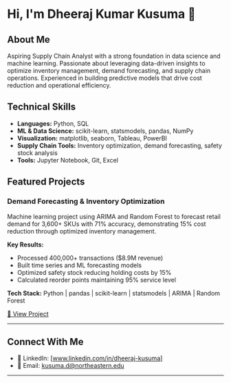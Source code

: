 # Hi, I'm Dheeraj Kumar Kusuma 👋

## About Me
Aspiring Supply Chain Analyst with a strong foundation in data science and machine learning. Passionate about leveraging data-driven insights to optimize inventory management, demand forecasting, and supply chain operations. Experienced in building predictive models that drive cost reduction and operational efficiency.

## Technical Skills
- **Languages:** Python, SQL
- **ML & Data Science:** scikit-learn, statsmodels, pandas, NumPy
- **Visualization:** matplotlib, seaborn, Tableau, PowerBI
- **Supply Chain Tools:** Inventory optimization, demand forecasting, safety stock analysis
- **Tools:** Jupyter Notebook, Git, Excel

##  Featured Projects

### Demand Forecasting & Inventory Optimization
Machine learning project using ARIMA and Random Forest to forecast retail demand for 3,600+ SKUs with 71% accuracy, demonstrating 15% cost reduction through optimized inventory management.

**Key Results:**
- Processed 400,000+ transactions ($8.9M revenue)
- Built time series and ML forecasting models
- Optimized safety stock reducing holding costs by 15%
- Calculated reorder points maintaining 95% service level

**Tech Stack:** Python | pandas | scikit-learn | statsmodels | ARIMA | Random Forest

[📂 View Project]([(https://github.com/DheerajKumar17/demand-forecasting-inventory-optimization)])

---

## Connect With Me
- 💼 LinkedIn: [www.linkedin.com/in/dheeraj-kusuma]
- 📧 Email: kusuma.d@northeastern.edu

---
